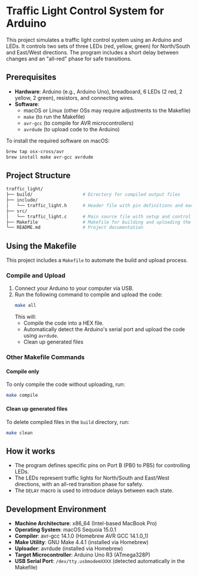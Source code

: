 # Traffic Light Control System for Arduino

This project simulates a traffic light control system using an Arduino and LEDs. It controls two sets of three LEDs (red, yellow, green) for North/South and East/West directions. The program includes a short delay between changes and an "all-red" phase for safe transitions.

## Prerequisites

- **Hardware**: Arduino (e.g., Arduino Uno), breadboard, 6 LEDs (2 red, 2 yellow, 2 green), resistors, and connecting wires.
- **Software**: 
  - macOS or Linux (other OSs may require adjustments to the Makefile)
  - `make` (to run the Makefile)
  - `avr-gcc` (to compile for AVR microcontrollers)
  - `avrdude` (to upload code to the Arduino)

To install the required software on macOS:
```sh
brew tap osx-cross/avr
brew install make avr-gcc avrdude
```

## Project Structure
```sh
traffic_light/
├── build/                   # Directory for compiled output files
├── include/
│   └── traffic_light.h      # Header file with pin definitions and macros
├── src/
│   └── traffic_light.c      # Main source file with setup and control logic
├── Makefile                 # Makefile for building and uploading the code
└── README.md                # Project documentation
```

## Using the Makefile
This project includes a `Makefile` to automate the build and upload process.

### Compile and Upload
1. Connect your Arduino to your computer via USB.
2. Run the following command to compile and upload the code:
   ```sh
   make all
   ```
   This will:
   - Compile the code into a HEX file.
   - Automatically detect the Arduino's serial port and upload the code using `avrdude`.
   - Clean up generated files

### Other Makefile Commands
#### Compile only
To only compile the code without uploading, run:
```sh
make compile
```

#### Clean up generated files
To delete compiled files in the `build` directory, run:
```sh
make clean
```

## How it works
- The program defines specific pins on Port B (PB0 to PB5) for controlling LEDs.
- The LEDs represent traffic lights for North/South and East/West directions, with an all-red transition phase for safety.
- The `DELAY` macro is used to introduce delays between each state.

## Development Environment
- **Machine Architecture**: x86_64 (Intel-based MacBook Pro)
- **Operating System**: macOS Sequoia 15.0.1
- **Compiler**: avr-gcc 14.1.0 (Homebrew AVR GCC 14.1.0_1)
- **Make Utility**: GNU Make 4.4.1 (installed via Homebrew)
- **Uploader**: avrdude (installed via Homebrew)
- **Target Microcontroller**: Arduino Uno R3 (ATmega328P)
- **USB Serial Port**: `/dev/tty.usbmodemXXXX` (detected automatically in the Makefile)
